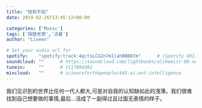 ```yaml
---
title: "妓和不如"
date: 2019-02-26T13:45:12+08:00

categories: ['Music']
tags: ['隔壁老樊','活着']
author: "Liseen"

# Set your audio url for
spotify:    "spotify:track:4qctsLCG2n7m1lahBBB07m"      # (Spotify URI) spotify:track:43mGIUqxFoDQI4YiqbGmqd
soundcloud: ""      # https://soundcloud.com/lightbooks/alchemist-08-new-world-order-snip
tunein:     ""      # t117894382
mixcloud:   ""      # scienceforthepeople/445-ai-ant-intelligence
---
```

我们见识到的世界比任何一代人都大,可是对自我的认知缺如此的浅薄。我们很难找到自己想要做的事情,最后...活成了一副得过且过面无表情的样子。